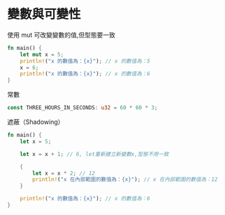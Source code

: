 # 變數與可變性

使用 mut 可改變變數的值,但型態要一致

```rust
fn main() {
    let mut x = 5;
    println!("x 的數值為：{x}"); // x 的數值為：5
    x = 6;
    println!("x 的數值為：{x}"); // x 的數值為：6
}
```

常數

```rust
const THREE_HOURS_IN_SECONDS: u32 = 60 * 60 * 3;
```

遮蔽（Shadowing）

```rust
fn main() {
    let x = 5;

    let x = x + 1; // 6, let重新建立新變數x,型態不用一致

    {
        let x = x * 2; // 12
        println!("x 在內部範圍的數值為：{x}"); // x 在內部範圍的數值為：12
    }

    println!("x 的數值為：{x}"); // x 的數值為：6
}
```
